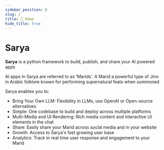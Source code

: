 ```yaml
---
sidebar_position: 0
slug: /
title: 🏡 Home
hide_title: true
---
```


# Sarya

**Sarya** is a python framework to build, publish, and share your AI powered apps

AI apps in Sarya are referred to as 'Marids'. A Marid a powerful type of Jinn in Arabic folklore known for performing supernatural feats when summoned

Sarya enables you to:
- Bring Your Own LLM: Flexibility in LLMs, use OpenAI or Open-source alternatives
- Simple: One codebase to build and deploy across multiple platforms
- Multi-Media and UI Rendering: Rich media content and interactive UI elements in the chat
- Share: Easily share your Marid across social media and in your website
- Growth: Access to Sarya's fast growing user base
- Analytics: Track in real time user response and engagement to your Marid
